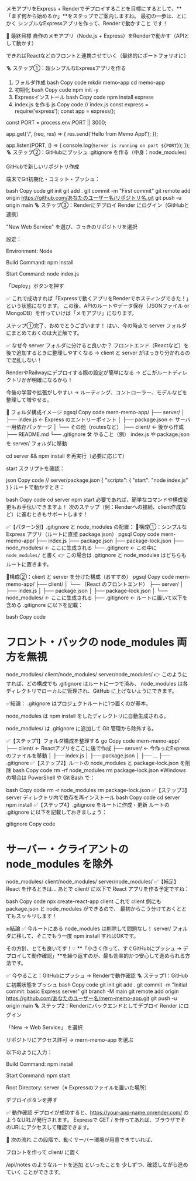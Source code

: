 メモアプリをExpress + Renderでデプロイすることを目標にするとして、**「まず何から始めるか」**をステップでご案内しますね。
最初の一歩は、とにかく シンプルなExpressアプリを作って、Renderで動かすこと です！

🎯 最終目標
自作のメモアプリ（Node.js + Express）をRenderで動かす（APIとして動かす）

できればReactなどのフロントと連携させていく（最終的にポートフォリオに）

🪜 ステップ①：超シンプルなExpressアプリを作る
1. フォルダ作成
bash
Copy code
mkdir memo-app
cd memo-app
2. 初期化
bash
Copy code
npm init -y
3. Expressインストール
bash
Copy code
npm install express
4. index.js を作る
js
Copy code
// index.js
const express = require('express');
const app = express();

const PORT = process.env.PORT || 3000;

app.get('/', (req, res) => {
  res.send('Hello from Memo App!');
});

app.listen(PORT, () => {
  console.log(`Server is running on port ${PORT}`);
});
🪜 ステップ②：GitHubにプッシュ
.gitignore を作る（中身：node_modules）

GitHubで新しいリポジトリ作成

端末でGit初期化・コミット・プッシュ：

bash
Copy code
git init
git add .
git commit -m "First commit"
git remote add origin https://github.com/あなたのユーザー名/リポジトリ名.git
git push -u origin main
🪜 ステップ③：Renderにデプロイ
Render にログイン（GitHubと連携）

"New Web Service" を選び、さっきのリポジトリを選択

設定：

Environment: Node

Build Command: npm install

Start Command: node index.js

「Deploy」ボタンを押す

✅ これで成功すれば「Expressで動くアプリをRenderでホスティングできた！」という状態になります。
この後、APIのルートやデータ保存（JSONファイル or MongoDB）を作っていけば「メモアプリ」になります。



ステップ①完了、おめでとうございます！
はい、今の時点で server フォルダにまとめておくのは大正解です。

✅ なぜ今 server フォルダに分けると良いか？
フロントエンド（Reactなど）を後で追加するときに整理しやすくなる
→ client と server がはっきり分かれるので混乱しない！

RenderやRailwayにデプロイする際の設定が簡単になる
→ どこがルートディレクトリかが明確になるから！

今後の学習や拡張がしやすい
→ ルーティング、コントローラー、モデルなどを整理して増やせる。

📁 フォルダ構成イメージ
pgsql
Copy code
mern-memo-app/
├── server/
│   ├── index.js         ← Express のエントリーポイント
│   ├── package.json     ← サーバー用依存パッケージ
│   └── その他（routesなど）
├── client/              ← 後から作成
├── README.md
└── .gitignore
🛠 やること（例）
index.js や package.json を server/ フォルダに移動

cd server && npm install を再実行（必要に応じて）

start スクリプトを確認：

json
Copy code
// server/package.json
{
  "scripts": {
    "start": "node index.js"
  }
}
ルートで動かすとき：

bash
Copy code
cd server
npm start
必要であれば、簡単なコマンドや構成変更もお手伝いできますよ！
次のステップ（例：Renderへの接続、client作成など）に進むときもサポートします！



✅【パターン別】.gitignore と node_modules の配置：
🔸構成①：シンプルな Express アプリ（ルートに直接 package.json）
pgsql
Copy code
mern-memo-app/
├── index.js
├── package.json
├── package-lock.json
├── node_modules/      ← ここに生成される
└── .gitignore          ← この中に `node_modules/` と書く
👉 この場合は .gitignore と node_modules はどちらもルートに置きます。

🔸構成②：client と server を分けた構成（おすすめ）
pgsql
Copy code
mern-memo-app/
├── client/
│   └── （React のフロントエンド）
├── server/
│   ├── index.js
│   ├── package.json
│   ├── package-lock.json
│   └── node_modules/   ← ここに生成される
├── .gitignore          ← ルートに置いて以下を含める
.gitignore に以下を記載：

bash
Copy code
# フロント・バックの node_modules 両方を無視
node_modules/
client/node_modules/
server/node_modules/
👉 このようにすれば、どの構成でも .gitignore はルートに一つで済み、
node_modules は各ディレクトリでローカルに管理され、GitHub に上げないようにできます。

✅結論：
.gitignore はプロジェクトルートに1つ置くのが基本。

node_modules は npm install をしたディレクトリに自動生成される。

node_modules/ は .gitignore に追加して Git 管理から除外する。



✅【ステップ1】フォルダ構成を整理する
go
Copy code
mern-memo-app/
├── client/         ← Reactアプリをここに後で作成
├── server/         ← 今作ったExpressのファイルを移動
│   ├── index.js
│   ├── package.json
│   ├── ...
├── .gitignore
✅【ステップ2】ルートの node_modules と package-lock.json を削除
bash
Copy code
rm -rf node_modules
rm package-lock.json
※Windowsの場合は PowerShell や Git Bash で：

bash
Copy code
rm -r node_modules
rm package-lock.json
✅【ステップ3】server ディレクトリ内で依存を再インストール
bash
Copy code
cd server
npm install
✅【ステップ4】.gitignore をルートに作成・更新
ルートの .gitignore に以下を記載しておきましょう：

gitignore
Copy code
# サーバー・クライアントの node_modules を除外
node_modules/
client/node_modules/
server/node_modules/
✅【補足】React を作るときは…
あとで client/ に以下で React アプリを作る予定ですね：

bash
Copy code
npx create-react-app client
これで client 側にも package.json と node_modules ができるので、
最初からこう分けておくととてもスッキリします！

🔚結論
✅ 今ルートにある node_modules は削除して問題なし！
server/ フォルダに移して、そこでもう一度 npm install すればOKです。



その方針、とても良いです！💡
**「小さく作って、すぐGitHubにプッシュ → デプロイして動作確認」**を繰り返すのが、最も効率的かつ安心して進められる方法です。

✅ 今やること：GitHubにプッシュ → Renderで動作確認
🪜 ステップ1：GitHubに初期状態をプッシュ
bash
Copy code
git init
git add .
git commit -m "Initial commit: basic Express server"
git branch -M main
git remote add origin https://github.com/あなたのユーザー名/mern-memo-app.git
git push -u origin main
🪜 ステップ2：Renderにバックエンドとしてデプロイ
Render にログイン

「New → Web Service」 を選択

リポジトリにアクセス許可 → mern-memo-app を選ぶ

以下のように入力：

Build Command: npm install

Start Command: npm start

Root Directory: server（※ Expressのファイルを置いた場所）

デプロイボタンを押す

✅ 動作確認
デプロイが成功すると、https://your-app-name.onrender.com/ のようなURLが発行されます。
Expressで GET / を作ってあれば、ブラウザでそのURLにアクセスして確認できます。

🔁 次の流れ
この段階で、動くサーバー環境が用意できていれば、

フロントを作って client/ に置く

/api/notes のようなルートを追加
といったことを 少しずつ、確認しながら進めていく ことができます。